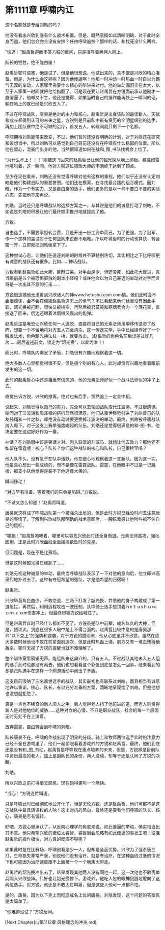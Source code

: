 # 第1111章 呼啸内讧

这个名额就是专给刘皓的吗？

他没有看出兴欣到底有什么战术布置。但是，既然意图如此清晰明确，对于此时全身而退，他们怎会完全没有安排？任由呼啸追杀？那样的话，和找死没什么两样。

“快追！”赵禹哲避而不答方锐的反问，只是招呼着另两人同上。

队长的牺牲，绝不能白废！

赵禹哲顿时语塞，他是试了，但是他很想说，他试出来的，真不像是兴欣的精心准备。但是，为什么会这样呢？因为他傻逼啊！他那一时冲动一时热血一时自以为霸气无双的举动，人家哪里需要什么精心的陷阱来对付。他的举动漏洞实在太大，以至于人家第一时间就把他给掐翻了。可是现在要让赵禹哲在方锐面前承认他刚才一直傻逼了，他却又不甘，他还是觉得，如果当时自己的操作能再快上一瞬间的话，躺在地上的就已经是兴欣五人了。

不过在呼啸战队，唐昊是绝对的主力和核心，赵禹哲是出身该队的最佳新人，天赋和成长都得到认可的未来之星，方锐则是目前队中最有资历的全明星级别的选手，再加上团队赛中绝不可缺的治疗，首发五人，转眼间就只剩下一个名额。

呼啸期待刘皓能带来改变，不过，他们暂时还没有明确的计划，对于刘皓还在研究和设想当中，所以刘皓可以感觉到自己目前还没有在呼啸有什么稳固的位置。所以他在留心，混豪门出身的他，当然很知道如何在战和_图_书队找机会上位了。

“为什么不上！！！”刚被送飞回来的赵禹哲已让他的韶光换从地上爬起，暴跳如雷地吼叫着，这一瞬间，他对方锐这位猥琐大师的不满终于达到了顶点。

至少在现在看来，刘皓还没有觉得呼啸对他有这样的重视。他们似乎还没有认定刘皓是他们构建战队的重要拼图。他们还在摸索，在寻找最合适的组合模式。而刘皓，作为一个有实力，又是自由身的选手，他们更多的是以一种不要白不要的实验心态，先把他签来再说。

刘皓，当时还只是呼啸战队的选择方案之一。与其说是他们的诚意打动了刘皓，不如说是刘皓的积极让他们最终顺手推舟地就接纳了他。

方锐。

自由选手，不需要承担转会费，只是开出一份工资单而已，为了更强，为了冠军，作一个这样的尝试对于任何战队来说都不艰难。所以呼啸当时的行动也算快，转会窗一开，立即就把刘皓给拿下了。

这种尝试心态，让他们在追逐刘皓的时候并不算特别热切，其实相比之下比呼啸更有诚意的战队还有很多。比如……神话战队。

方锐看到赵禹哲如此大胆，目瞪口呆。对手血是少，但还没死，如此托大冒进，真当眼前是五个被恐惧驱散的副本小怪吗？或许他会以为自己豪迈的举动对对手而言将是一次出其不意的打击……

方锐很遗憾他无法看到兴欣诸人的神www.hetushu.com.com情。他们此时会不会很惊诧，会不会在佩服赵禹哲这无上的勇气？不过看起来他们丝毫没有因此手软，韶光换被打翻，很快又被挑空，再然后被君莫笑和寒烟柔合力一个落花掌，直接送了回来，后边还跟着沐雨橙风轰出的炮弹。

赵禹哲这是唯恐让兴欣任何一人逃脱，直接将自己的元素法师用瞬移传送进了敌阵，想要一个不留地将对方五人完全清杀。这一传送完毕，手中已经操作好了一个瞬发法术，角色韶光换法杖一抬，就要放出。（赵禹哲的角色名前后误差过好几次……最后追述前文，锁定为“韶光换”，以此为准！）

而此时，呼啸队内爆发了矛盾，刘皓很有兴趣地观察着这一切。

绝大多数人心里都觉得很不安，但是极个别的有心人，此时却饶有兴趣地看着眼前发生的这一切。

此时的赵禹哲心中还是相当有信念的，他的元素法师好似一个战斗法师似的冲了上去。

直觉告诉方锐，兴欣的撤离，绝对也有后手，贸然追上一定会中招。

说起来，刘皓觉得以自己的实力，完全可以去轮回战队取代江波涛。不过很遗憾，轮回对于江波涛和周泽楷的搭档显然很满意，他们从嘉世强势引进了刘皓昔日的队友孙翔和一叶之秋，却绝没有动过要更换掉江波涛的举动。最终，刘皓被呼啸战队纳入麾下。对于这支上赛季强势崛起的队伍，刘皓还是觉得很满意的和-图-书，他决定要在这边好好作为一番。

神话？在刘皓眼中该是笑话才对。刚入联盟的升班马，就想让他去效力？那他还不如留在雷霆呢！核心？队长？你们这种战队的核心和队长，自己很稀罕吗？

他入队不久，没有急于在队中活跃，他在细心地观察着这一支新队。因为这一次，他是真心想出一些成绩的，而不是像在雷霆战队。雷霆，在他眼中不过是一记跳板，那支小队他觉得是装不下他这尊大佛的。

瞬间移动！

“对方早有准备，等着我们的只会是陷阱。”方锐说。

“不试又怎么知道！”赵禹哲叫道。

唐昊就这样成了呼啸战队第一个被强杀出局的，但是此时方锐已经没时间去注意唐昊的表情了。了解到兴欣战队那明确的战术意图后，一股眩晕感让他险些抓不住自己的鼠标。

“哪跑！”赵禹哲咆哮着，哪里可以容忍兴欣此时还全身而退。元素法师高攻，强地图炮，正是此时兴欣血线全面摇摇欲坠时的克星。

但问题是，现在不是比赛场。

但是这时候韶光换已经趴了……

刘皓无视这种诚意的举动，最终当呼啸战队表示了一下对他的意向后，他立即兴高采烈地扑过去了。这种有夺冠希望的强队，才是他希望的归宿啊！

赵禹哲。

兴欣毕竟角色血少，不敢恋战，三两下打发了韶光换，并借他的身子构建成了第一道阻拦，再然后，利用远程攻击一波压制。队中骑士选手想顶着ｈeｔｕsｈｕ•cｏｍ.ｃｏm伤害冲上，但最终却被方锐给喊住了。

但是赵禹哲此时已经什么都听不见了。方锐虽是队中前辈，成名以久的大神，但是，猥琐流，到底在很多人眼中是上不得台面的。赵禹哲比较中意的是唐昊那种“以下克上”的强势和逆袭，对于方锐的猥琐流，他从心底里并不欣赏。虽然在绝大多数时候他也不敢在前辈面前造次，但是此时热血上涌，前方又有一堆血残待他轰杀，顿时无视了方锐的提醒也就不难理解了。

整个训练室里鸦雀无声。能组队来这巢穴的，只有五人。不过战队其他未入五人组的选手此时也都没有离去，他们也想看看这个彩蛋到底是怎么一回事，结果看到的却是己队选手在这样一个网游活动中闹出了矛盾。

这支目前吸呐了三名嘉世选手的战队，其实最初也有联系过刘皓，而且相当有诚意地许以重诺，核心、队长，有过充分准备的方案，清晰地呈现给了刘皓。但是他想也没想就拒绝了。

真是一点也不稀奇的新人旧人之争。新人觉得老人挡了他前进的道，而老人则觉得新人是对他地位的威胁……这种对立的心情，不只是职业战队，社会的每一个层面无时无刻不在上演着。

放弃雷霆，自由转会到呼啸的刘皓。

队长唐昊不在，呼啸的作战出现了明显的分歧。骑士和牧师两位选手此时的注意力已经不全在游戏里了，他们一起偷眼看着游戏外的方锐和赵禹哲。最终，他们到底还是没有和_图_书动，赵禹哲是呼啸现在重点培养的未来，但是，方锐却是目前队中资历最高的老人，加上是副队长的身份，两人没动，却等于还是认同了方锐的决断。

刘皓。

所以兴欣之前打得毫无顾忌，现在跑得更叫一个痛快。

“当心！”方锐连忙叫道。

只是呼啸此时已经彻底地公开化了。但是无论方锐，还是赵禹哲，他们可都不是这支战队中最具话语权的人呐！这出对抗的风向，最终还是要看他们呼啸的队长、核心，唐昊是否有偏转。

好吧，方锐心里承认了，从反向心理学的角度来说，如此傻逼的举动，确实相当出其不意。他只希望兴欣的诸位太睿智，睿智到会忽略有如此傻逼的事发生吧！没准赵禹哲的操作极快，对方真的反应不够呢？

如果此时是在比赛场，呼啸别看是少一人，但却是全面优势。兴欣为了强杀唐三打，生命损失非常严重，别说他们没有治疗，就是有治疗，在这种血线过低的情况下也可能因为治疗速度跟不上而被一个一个地集火带走。

赵禹哲的韶光换冲出去了，结果发现其他两人没有同他一起，这一次他也不敢再单兵闯入兴欣战阵。只好也让韶光换停下。游戏外，他吃人般的眼神狠狠地瞪向了这两位选手。对方锐，他还是不敢太过叫嚣，但是这些人他可一点都不怕。

是的，唐昊，因为以下克上而彻底成名上位的唐昊。刘皓发现，这个问题的答案真是太简单了。

“你难道没试？”方锐反问。



[Next Chapter](./第1112章 风格理念的冲突.md)